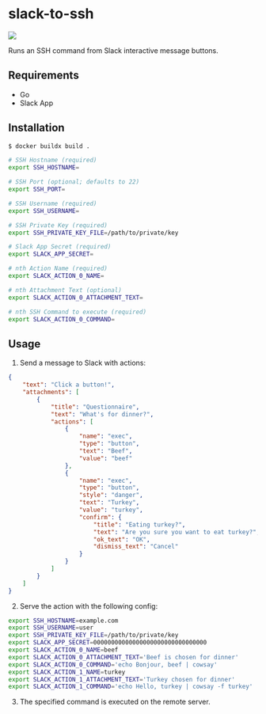 slack-to-ssh
============

[![][workflow-badge]][workflow-link]

Runs an SSH command from Slack interactive message buttons.

## Requirements

- Go
- Slack App

## Installation

```sh
$ docker buildx build .
```

```sh
# SSH Hostname (required)
export SSH_HOSTNAME=

# SSH Port (optional; defaults to 22)
export SSH_PORT=

# SSH Username (required)
export SSH_USERNAME=

# SSH Private Key (required)
export SSH_PRIVATE_KEY_FILE=/path/to/private/key

# Slack App Secret (required)
export SLACK_APP_SECRET=

# nth Action Name (required)
export SLACK_ACTION_0_NAME=

# nth Attachment Text (optional)
export SLACK_ACTION_0_ATTACHMENT_TEXT=

# nth SSH Command to execute (required)
export SLACK_ACTION_0_COMMAND=
```

## Usage

1. Send a message to Slack with actions:

```json
{
    "text": "Click a button!",
    "attachments": [
        {
            "title": "Questionnaire",
            "text": "What's for dinner?",
            "actions": [
                {
                    "name": "exec",
                    "type": "button",
                    "text": "Beef",
                    "value": "beef"
                },
                {
                    "name": "exec",
                    "type": "button",
                    "style": "danger",
                    "text": "Turkey",
                    "value": "turkey",
                    "confirm": {
                        "title": "Eating turkey?",
                        "text": "Are you sure you want to eat turkey?",
                        "ok_text": "OK",
                        "dismiss_text": "Cancel"
                    }
                }
            ]
        }
    ]
}
```

2. Serve the action with the following config:

```sh
export SSH_HOSTNAME=example.com
export SSH_USERNAME=user
export SSH_PRIVATE_KEY_FILE=/path/to/private/key
export SLACK_APP_SECRET=00000000000000000000000000000000
export SLACK_ACTION_0_NAME=beef
export SLACK_ACTION_0_ATTACHMENT_TEXT='Beef is chosen for dinner'
export SLACK_ACTION_0_COMMAND='echo Bonjour, beef | cowsay'
export SLACK_ACTION_1_NAME=turkey
export SLACK_ACTION_1_ATTACHMENT_TEXT='Turkey chosen for dinner'
export SLACK_ACTION_1_COMMAND='echo Hello, turkey | cowsay -f turkey'
```

3. The specified command is executed on the remote server.

[workflow-link]:    https://github.com/chitoku-k/slack-to-ssh/actions?query=branch:master
[workflow-badge]:   https://img.shields.io/github/workflow/status/chitoku-k/slack-to-ssh/CI%20Workflow/master.svg?style=flat-square
